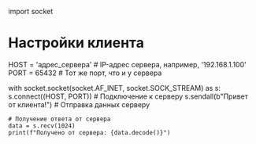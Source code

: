 import socket

# Настройки клиента
HOST = 'адрес_сервера'  # IP-адрес сервера, например, '192.168.1.100'
PORT = 65432            # Тот же порт, что и у сервера

with socket.socket(socket.AF_INET, socket.SOCK_STREAM) as s:
    s.connect((HOST, PORT))  # Подключение к серверу
    s.sendall(b"Привет от клиента!")  # Отправка данных серверу
    
    # Получение ответа от сервера
    data = s.recv(1024)
    print(f"Получено от сервера: {data.decode()}")
